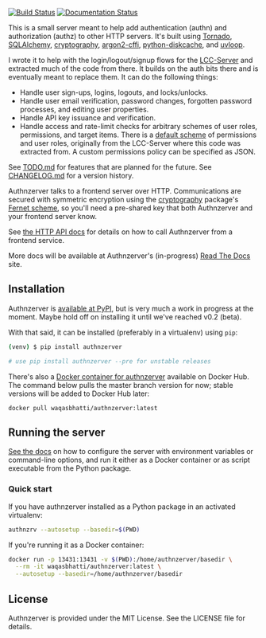 [![Build
Status](https://ci.wbhatti.org/buildStatus/icon?job=authnzerver)](https://ci.wbhatti.org/job/authnzerver) [![Documentation Status](https://readthedocs.org/projects/authnzerver/badge/?version=latest)](https://authnzerver.readthedocs.io/en/latest/?badge=latest)

This is a small server meant to help add authentication (authn) and
authorization (authz) to other HTTP servers. It's built using
[Tornado](http://www.tornadoweb.org), [SQLAlchemy](https://www.sqlalchemy.org/),
[cryptography](https://cryptography.io),
[argon2-cffi](https://argon2-cffi.readthedocs.io/en/stable/),
[python-diskcache](http://www.grantjenks.com/docs/diskcache/), and
[uvloop](https://github.com/MagicStack/uvloop).

I wrote it to help with the login/logout/signup flows for the
[LCC-Server](https://github.com/waqasbhatti/lcc-server) and extracted much of
the code from there. It builds on the auth bits there and is eventually meant to
replace them. It can do the following things:

- Handle user sign-ups, logins, logouts, and locks/unlocks.
- Handle user email verification, password changes, forgotten password
  processes, and editing user properties.
- Handle API key issuance and verification.
- Handle access and rate-limit checks for arbitrary schemes of user roles,
  permissions, and target items. There is a [default
  scheme](https://github.com/waqasbhatti/authnzerver/blob/master/authnzerver/default-permissions-model.json)
  of permissions and user roles, originally from the LCC-Server where this code
  was extracted from. A custom permissions policy can be specified as JSON.

See
[TODO.md](https://github.com/waqasbhatti/authnzerver/blob/master/docs/TODO.md) for
features that are planned for the future. See
[CHANGELOG.md](https://github.com/waqasbhatti/authnzerver/blob/master/CHANGELOG.md)
for a version history.

Authnzerver talks to a frontend server over HTTP. Communications are secured
with symmetric encryption using the [cryptography](https://cryptography.io)
package's [Fernet scheme](https://cryptography.io/en/latest/fernet/), so you'll
need a pre-shared key that both Authnzerver and your frontend server know.

See [the HTTP API docs](https://authnzerver.readthedocs.io/en/latest/api.html)
for details on how to call Authnzerver from a frontend service.

More docs will be available at Authnzerver's (in-progress) [Read The
Docs](https://authnzerver.readthedocs.io/en/latest/) site.


## Installation

Authnzerver is [available at PyPI](https://pypi.org/project/authnzerver/), but
is very much a work in progress at the moment. Maybe hold off on installing it
until we've reached v0.2 (beta).

With that said, it can be installed (preferably in a virtualenv) using `pip`:

```bash
(venv) $ pip install authnzerver

# use pip install authnzerver --pre for unstable releases
```

There's also a [Docker container for
authnzerver](https://hub.docker.com/r/waqasbhatti/authnzerver) available on
Docker Hub. The command below pulls the master branch version for now; stable
versions will be added to Docker Hub later:

```
docker pull waqasbhatti/authnzerver:latest
```

## Running the server

[See the docs](https://authnzerver.readthedocs.io/en/latest/running.html) on how
to configure the server with environment variables or command-line options, and
run it either as a Docker container or as script executable from the Python
package.

### Quick start

If you have authnzerver installed as a Python package in an activated virtualenv:

```bash
authnzrv --autosetup --basedir=$(PWD)
```

If you're running it as a Docker container:

```bash
docker run -p 13431:13431 -v $(PWD):/home/authnzerver/basedir \
  --rm -it waqasbhatti/authnzerver:latest \
  --autosetup --basedir=/home/authnzerver/basedir
```

## License

Authnzerver is provided under the MIT License. See the LICENSE file for details.
